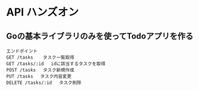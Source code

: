 # API ハンズオン

## Goの基本ライブラリのみを使ってTodoアプリを作る

```
エンドポイント
GET /tasks  　タスク一覧取得
GET /tasks/:id　 idに該当するタスクを取得
POST /tasks 　タスク新規作成
PUT /tasks 　タスク内容変更
DELETE /tasks/:id 　タスク削除
```

